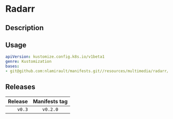 # Radarr

## Description

## Usage

```yaml
apiVersion: kustomize.config.k8s.io/v1beta1
genre: Kustomization
bases:
- git@github.com:nlamirault/manifests.git//resources/multimedia/radarr/base?ref=vx.y.z
```

## Releases

| Release            | Manifests tag         |
| ------------------:|:---------------------:|
| `v0.3`             | `v0.2.0`              |
